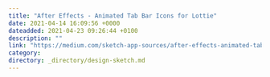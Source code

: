 ```yaml
---
title: "After Effects - Animated Tab Bar Icons for Lottie"
date: 2021-04-14 16:09:56 +0000
dateadded: 2021-04-23 09:26:44 +0100
description: ""
link: "https://medium.com/sketch-app-sources/after-effects-animated-tab-bar-icons-for-lottie-a10e20f2a2d8?source=rss----d23119b14977---4"
category:
directory: _directory/design-sketch.md
---
```

